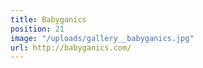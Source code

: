 ```yaml
---
title: Babyganics
position: 21
image: "/uploads/gallery__babyganics.jpg"
url: http://babyganics.com/
---
```


